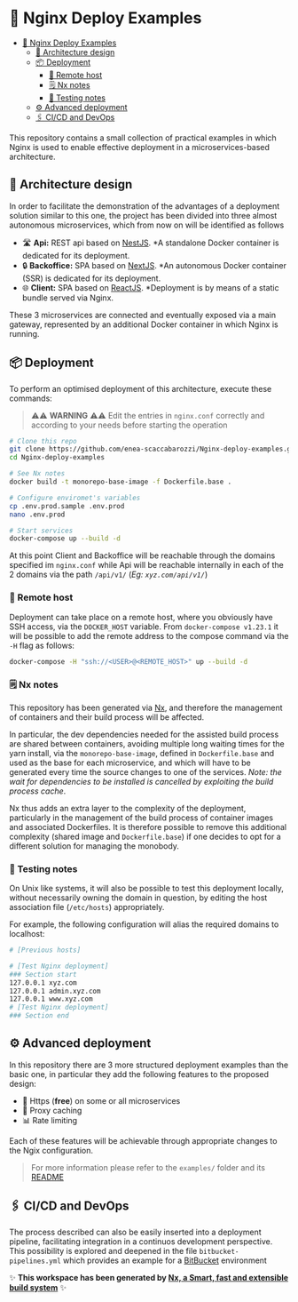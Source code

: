 # 🚀 Nginx Deploy Examples

- [🚀 Nginx Deploy Examples](#-nginx-deploy-examples)
  - [🧭 Architecture design](#-architecture-design)
  - [📦 Deployment](#-deployment)
    - [🌙 Remote host](#-remote-host)
    - [🗒️ Nx notes](#️-nx-notes)
    - [🔨 Testing notes](#-testing-notes)
  - [⚙️ Advanced deployment](#️-advanced-deployment)
  - [🖇️ CI/CD and DevOps](#️-cicd-and-devops)

This repository contains a small collection of practical examples in which Nginx is used to enable effective deployment in a microservices-based architecture.

## 🧭 Architecture design

In order to facilitate the demonstration of the advantages of a deployment solution similar to this one, the project has been divided into three almost autonomous microservices, which from now on will be identified as follows

- 🛣️ **Api:** REST api based on [NestJS](https://nestjs.com/). *A standalone Docker container is dedicated for its deployment.
- 🔒 **Backoffice:** SPA based on [NextJS](https://nextjs.org/). *An autonomous Docker container (SSR) is dedicated for its deployment.
- 🌐 **Client:** SPA based on [ReactJS](https://reactjs.org/). *Deployment is by means of a static bundle served via Nginx.

These 3 microservices are connected and eventually exposed via a main gateway, represented by an additional Docker container in which Nginx is running.

## 📦 Deployment

To perform an optimised deployment of this architecture, execute these commands:

> ⚠️⚠️ **WARNING** ⚠️⚠️ Edit the entries in `nginx.conf` correctly and according to your needs before starting the operation

```bash
# Clone this repo
git clone https://github.com/enea-scaccabarozzi/Nginx-deploy-examples.git
cd Nginx-deploy-examples

# See Nx notes
docker build -t monorepo-base-image -f Dockerfile.base .

# Configure enviromet's variables
cp .env.prod.sample .env.prod
nano .env.prod

# Start services
docker-compose up --build -d
```

At this point Client and Backoffice will be reachable through the domains specified im `nginx.conf` while Api will be reachable internally in each of the 2 domains via the path `/api/v1/` (*Eg: `xyz.com/api/v1/`*)

### 🌙 Remote host

Deployment can take place on a remote host, where you obviously have SSH access, via the `DOCKER_HOST` variable.
From `docker-compose v1.23.1` it will be possible to add the remote address to the compose command via the `-H` flag as follows:

```bash
docker-compose -H "ssh://<USER>@<REMOTE_HOST>" up --build -d
```

### 🗒️ Nx notes

This repository has been generated via [Nx](https://nx.dev), and therefore the management of containers and their build process will be affected.

In particular, the dev dependencies needed for the assisted build process are shared between containers, avoiding multiple long waiting times for the yarn install, via the `monorepo-base-image`, defined in `Dockerfile.base` and used as the base for each microservice, and which will have to be generated every time the source changes to one of the services. *Note: the wait for dependencies to be installed is cancelled by exploiting the build process cache*.

Nx thus adds an extra layer to the complexity of the deployment, particularly in the management of the build process of container images and associated Dockerfiles.
It is therefore possible to remove this additional complexity (shared image and `Dockerfile.base`) if one decides to opt for a different solution for managing the monobody.

### 🔨 Testing notes

On Unix like systems, it will also be possible to test this deployment locally, without necessarily owning the domain in question, by editing the host association file (`/etc/hosts`) appropriately.

For example, the following configuration will alias the required domains to localhost:

```bash
# [Previous hosts]

# [Test Nginx deployment]
### Section start
127.0.0.1 xyz.com
127.0.0.1 admin.xyz.com
127.0.0.1 www.xyz.com
# [Test Nginx deployment]
### Section end
```

## ⚙️ Advanced deployment

In this repository there are 3 more structured deployment examples than the basic one, in particular they add the following features to the proposed design:

- 🔐 Https (**free**) on some or all microservices
- 🧺 Proxy caching
- 📊 Rate limiting

Each of these features will be achievable through appropriate changes to the Ngix configuration.

> For more information please refer to the `examples/` folder and its [README](./examples/README.md)

## 🖇️ CI/CD and DevOps

The process described can also be easily inserted into a deployment pipeline, facilitating integration in a continuos development perspective.
This possibility is explored and deepened in the file `bitbucket-pipelines.yml` which provides an example for a [BitBucket](https://bitbucket.org) environment

✨ **This workspace has been generated by [Nx, a Smart, fast and extensible build system](https://nx.dev)** ✨
